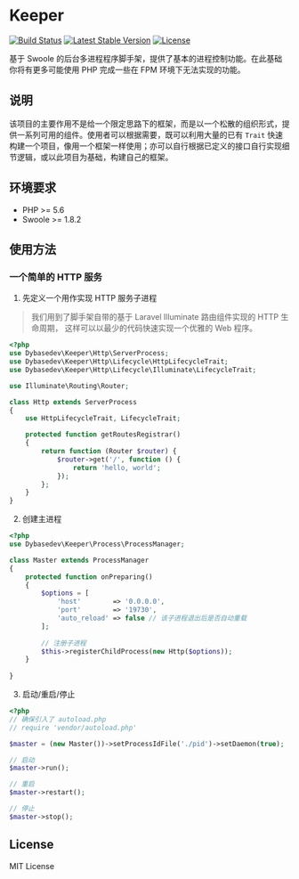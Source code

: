# Keeper

[![Build Status](https://travis-ci.org/chongyi/keeper.svg?branch=master)](https://travis-ci.org/chongyi/keeper)
[![Latest Stable Version](https://poser.pugx.org/chongyi/keeper/v/stable)](https://packagist.org/packages/chongyi/keeper)
[![License](https://poser.pugx.org/chongyi/keeper/license)](https://packagist.org/packages/chongyi/keeper)

基于 Swoole 的后台多进程程序脚手架，提供了基本的进程控制功能。在此基础你将有更多可能使用 PHP 完成一些在 FPM 环境下无法实现的功能。

## 说明

该项目的主要作用不是给一个限定思路下的框架，而是以一个松散的组织形式，提供一系列可用的组件。使用者可以根据需要，既可以利用大量的已有 `Trait`
快速构建一个项目，像用一个框架一样使用；亦可以自行根据已定义的接口自行实现细节逻辑，或以此项目为基础，构建自己的框架。

## 环境要求

* PHP >= 5.6
* Swoole >= 1.8.2

## 使用方法

### 一个简单的 HTTP 服务

1. 先定义一个用作实现 HTTP 服务子进程

> 我们用到了脚手架自带的基于 Laravel Illuminate 路由组件实现的 HTTP 生命周期，
> 这样可以以最少的代码快速实现一个优雅的 Web 程序。

```php
<?php
use Dybasedev\Keeper\Http\ServerProcess;
use Dybasedev\Keeper\Http\Lifecycle\HttpLifecycleTrait;
use Dybasedev\Keeper\Http\Lifecycle\Illuminate\LifecycleTrait;

use Illuminate\Routing\Router;

class Http extends ServerProcess
{
    use HttpLifecycleTrait, LifecycleTrait;

    protected function getRoutesRegistrar()
    {
        return function (Router $router) {
            $router->get('/', function () {
                return 'hello, world';
            });
        };
    }
}
```

2. 创建主进程

```php
<?php
use Dybasedev\Keeper\Process\ProcessManager;

class Master extends ProcessManager
{
    protected function onPreparing() 
    {
        $options = [
            'host'        => '0.0.0.0',
            'port'        => '19730',
            'auto_reload' => false // 该子进程退出后是否自动重载
        ];
        
        // 注册子进程
        $this->registerChildProcess(new Http($options));
    }
    
}
```

3. 启动/重启/停止

```php
<?php
// 确保引入了 autoload.php
// require 'vendor/autoload.php'

$master = (new Master())->setProcessIdFile('./pid')->setDaemon(true);

// 启动
$master->run();

// 重启
$master->restart();

// 停止
$master->stop();
```

## License

MIT License